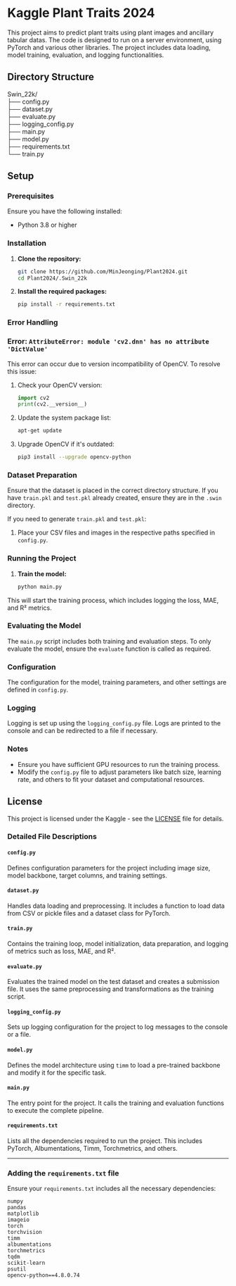 # Kaggle Plant Traits 2024

This project aims to predict plant traits using plant images and ancillary tabular datas. The code is designed to run on a server environment, using PyTorch and various other libraries. The project includes data loading, model training, evaluation, and logging functionalities.

## Directory Structure

Swin_22k/ \
├── config.py \
├── dataset.py \
├── evaluate.py \
├── logging_config.py \
├── main.py \
├── model.py \
├── requirements.txt \
└── train.py 


## Setup

### Prerequisites

Ensure you have the following installed:
- Python 3.8 or higher

### Installation

1. **Clone the repository:**
    ```sh
    git clone https://github.com/MinJeonging/Plant2024.git
    cd Plant2024/.Swin_22k
    ```

2. **Install the required packages:**
    ```sh
    pip install -r requirements.txt
    ```

### Error Handling

### Error: `AttributeError: module 'cv2.dnn' has no attribute 'DictValue'`
This error can occur due to version incompatibility of OpenCV. To resolve this issue:

1. Check your OpenCV version:
    ```python
    import cv2
    print(cv2.__version__)
    ```
2. Update the system package list:
    ```bash
    apt-get update
    ```
3. Upgrade OpenCV if it's outdated:
    ```bash
    pip3 install --upgrade opencv-python
    ```

### Dataset Preparation

Ensure that the dataset is placed in the correct directory structure. If you have `train.pkl` and `test.pkl` already created, ensure they are in the `.swin` directory.

If you need to generate `train.pkl` and `test.pkl`:
1. Place your CSV files and images in the respective paths specified in `config.py`.

### Running the Project

1. **Train the model:**
    ```sh
    python main.py
    ```

This will start the training process, which includes logging the loss, MAE, and R² metrics.

### Evaluating the Model

The `main.py` script includes both training and evaluation steps. To only evaluate the model, ensure the `evaluate` function is called as required.

### Configuration

The configuration for the model, training parameters, and other settings are defined in `config.py`.

### Logging

Logging is set up using the `logging_config.py` file. Logs are printed to the console and can be redirected to a file if necessary.

### Notes

- Ensure you have sufficient GPU resources to run the training process.
- Modify the `config.py` file to adjust parameters like batch size, learning rate, and others to fit your dataset and computational resources.

## License

This project is licensed under the Kaggle - see the [LICENSE](https://www.kaggle.com/competitions/planttraits2024) file for details.

### Detailed File Descriptions

#### `config.py`
Defines configuration parameters for the project including image size, model backbone, target columns, and training settings.

#### `dataset.py`
Handles data loading and preprocessing. It includes a function to load data from CSV or pickle files and a dataset class for PyTorch.

#### `train.py`
Contains the training loop, model initialization, data preparation, and logging of metrics such as loss, MAE, and R².

#### `evaluate.py`
Evaluates the trained model on the test dataset and creates a submission file. It uses the same preprocessing and transformations as the training script.

#### `logging_config.py`
Sets up logging configuration for the project to log messages to the console or a file.

#### `model.py`
Defines the model architecture using `timm` to load a pre-trained backbone and modify it for the specific task.

#### `main.py`
The entry point for the project. It calls the training and evaluation functions to execute the complete pipeline.

#### `requirements.txt`
Lists all the dependencies required to run the project. This includes PyTorch, Albumentations, Timm, Torchmetrics, and others.

---

### Adding the `requirements.txt` file
Ensure your `requirements.txt` includes all the necessary dependencies:

```plaintext
numpy
pandas
matplotlib
imageio
torch
torchvision
timm
albumentations
torchmetrics
tqdm
scikit-learn
psutil
opencv-python==4.8.0.74

